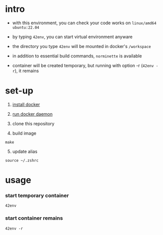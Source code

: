 # intro 

- with this environment, you can check your code works on `linux/amd64` `ubuntu:22.04`

- by typing `42env`, you can start virtual environment anyware

- the directory you type `42env` will be mounted in docker's `/workspace`

- in addition to essential build commands, `norminette` is available

- container will be created temporary, but running with option -r (`42env -r`), it remains

# set-up

1. [install docker](https://www.docker.com/)

2. [run docker daemon](docker-desktop://)

3. clone this repository

4. build image
```shell
make
```

5. update alias
```shell
source ~/.zshrc
```

# usage

### start temporary container

```shell
42env
```

### start container remains

```shell
42env -r
```
